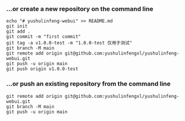 ### …or create a new repository on the command line

```
echo "# yushulinfeng-webui" >> README.md
git init
git add .
git commit -m "first commit"
git tag -a v1.0.0-test -m "1.0.0-test 仅用于测试"
git branch -M main
git remote add origin git@github.com:yushulinfengxl/yushulinfeng-webui.git
git push -u origin main
git push origin v1.0.0-test
```


### …or push an existing repository from the command line

```
git remote add origin git@github.com:yushulinfengxl/yushulinfeng-webui.git
git branch -M main
git push -u origin main
```
